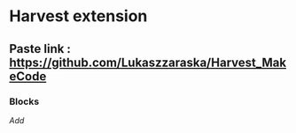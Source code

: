 # Harvest extension
## Paste link : https://github.com/Lukaszzaraska/Harvest_MakeCode

### Blocks
_Add_ 

